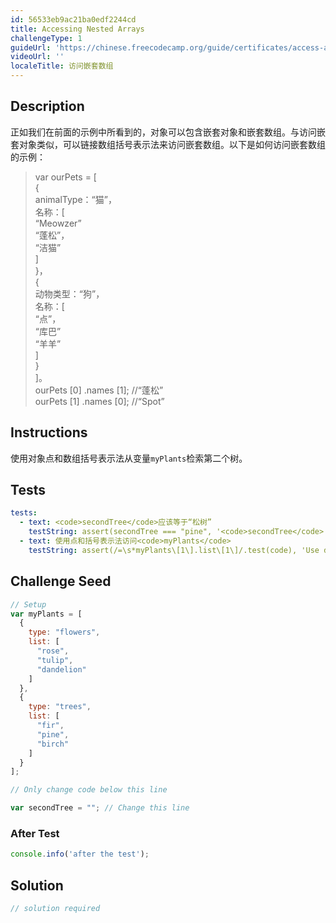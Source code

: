 ```yaml
---
id: 56533eb9ac21ba0edf2244cd
title: Accessing Nested Arrays
challengeType: 1
guideUrl: 'https://chinese.freecodecamp.org/guide/certificates/access-array-data-with-indexes'
videoUrl: ''
localeTitle: 访问嵌套数组
---
```


## Description
<section id="description">正如我们在前面的示例中所看到的，对象可以包含嵌套对象和嵌套数组。与访问嵌套对象类似，可以链接数组括号表示法来访问嵌套数组。以下是如何访问嵌套数组的示例： <blockquote> var ourPets = [ <br> { <br> animalType：“猫”， <br>名称：[ <br> “Meowzer” <br> “蓬松”， <br> “洁猫” <br> ] <br> }， <br> { <br>动物类型：“狗”， <br>名称：[ <br> “点”， <br> “库巴” <br> “羊羊” <br> ] <br> } <br> ]。 <br> ourPets [0] .names [1]; //“蓬松” <br> ourPets [1] .names [0]; //“Spot” </blockquote></section>

## Instructions
<section id="instructions">使用对象点和数组括号表示法从变量<code>myPlants</code>检索第二个树。 </section>

## Tests
<section id='tests'>

```yml
tests:
  - text: <code>secondTree</code>应该等于“松树”
    testString: assert(secondTree === "pine", '<code>secondTree</code> should equal "pine"');
  - text: 使用点和括号表示法访问<code>myPlants</code>
    testString: assert(/=\s*myPlants\[1\].list\[1\]/.test(code), 'Use dot and bracket notation to access <code>myPlants</code>');

```

</section>

## Challenge Seed
<section id='challengeSeed'>

<div id='js-seed'>

```js
// Setup
var myPlants = [
  {
    type: "flowers",
    list: [
      "rose",
      "tulip",
      "dandelion"
    ]
  },
  {
    type: "trees",
    list: [
      "fir",
      "pine",
      "birch"
    ]
  }
];

// Only change code below this line

var secondTree = ""; // Change this line

```

</div>


### After Test
<div id='js-teardown'>

```js
console.info('after the test');
```

</div>

</section>

## Solution
<section id='solution'>

```js
// solution required
```
</section>
